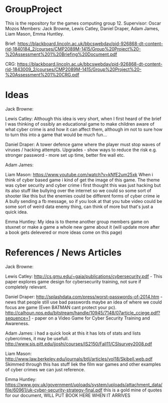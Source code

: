 # GroupProject
This is the repository for the games computing group 12. Supervisor: Oscar Mozos Members: Jack Browne, Lewis Catley, Daniel Draper, Adam James, Liam Mason, Emma Huntley.

Brief: https://blackboard.lincoln.ac.uk/bbcswebdav/pid-926868-dt-content-rid-1840184_2/courses/CMP2089M-1415/Group%20Project%20-%20Assessment%201%20Briefing%20Document.pdf

CRG: https://blackboard.lincoln.ac.uk/bbcswebdav/pid-926868-dt-content-rid-1843009_2/courses/CMP2089M-1415/Group%20Project%20-%20Assessment%201%20CRG.pdf

# Ideas
Jack Browne: 

Lewis Catley: Although this idea is very short, when I first heard of the brief I was thinking of ossibly an educational game to make children aware of what cyber crime is and how it can affect them, although im not to sure how to turn this into a game that would be much fun...

Daniel Draper: A tower defence game where the player must stop waves of viruses / hacking attempts. Upgrades - show ways to reduce the risk e.g. stronger password - more set up time, better fire wall etc.

Adam James:

Liam Mason: https://www.youtube.com/watch?v=kNfE2um25xk When i think of cyber based game i kind of get the image of this game. The theme was cyber security and cyber crime i first thought this was just hacking but its also stuff like bullying over the internet so we could so some sort of shooter like this but the enemies could be different forms of cyber crime ie A bully sending a fb message, so if you look at that you tube video could be some sort of weird data enemy thing, can think of more but that's just a quick idea.

Emma Huntley: My idea is to theme another group members game on stuxnet or make a game a whole new game about it (will update more after a book gets delevered or more ideas come on this page)

# References / News Articles
Jack Browne: 

Lewis Catley: http://cs.gmu.edu/~gaia/publications/cybersecurity.pdf - This paper explores game design for cybersecurity training, not sure if completely relevant.

Daniel Draper: http://splashdata.com/press/worst-passwords-of-2014.htm - news that people still use bad passwords maybe an idea of where we could focus are game (Even BATMAN cant protect your pc).
http://calhoun.nps.edu/bitstream/handle/10945/7148/07article_cciege.pdf?sequence=1 - paper on a Video Game for Cyber Security Training and Awareness.

Adam James: i had a quick look at this it has lots of stats and lists cybercrimes, it may be usefull. http://www.sis.pitt.edu/jjoshi/courses/IS2150/Fall11/CSIsurvey2008.pdf

Liam Mason: http://www.law.berkeley.edu/journals/btlj/articles/vol18/Skibell.web.pdf Skimmed through this has stuff liek the film war games and other examples of cyber crimes we can just reference.

Emma Huntley: https://www.gov.uk/government/uploads/system/uploads/attachment_data/file/60961/uk-cyber-security-strategy-final.pdf  this is a gold mine of quotes for our document, WILL PUT BOOK HERE WHEN IT ARRIVES
